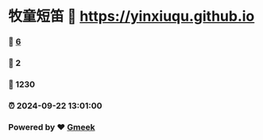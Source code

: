 # 牧童短笛 :link: https://yinxiuqu.github.io 
### :page_facing_up: [6](https://yinxiuqu.github.io/tag.html) 
### :speech_balloon: 2 
### :hibiscus: 1230 
### :alarm_clock: 2024-09-22 13:01:00 
### Powered by :heart: [Gmeek](https://github.com/Meekdai/Gmeek)
